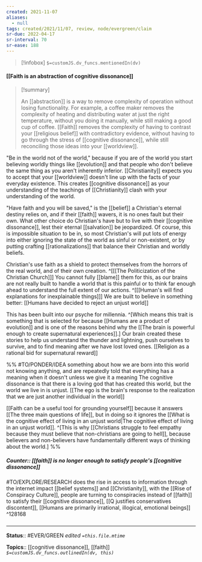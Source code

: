 ```yaml
---
created: 2021-11-07 
aliases:
  - null
tags: created/2021/11/07, review, node/evergreen/claim
sr-due: 2022-04-17
sr-interval: 70
sr-ease: 188
---
```

> [!infobox]
`$=customJS.dv_funcs.mentionedIn(dv)`

#### [[Faith is an abstraction of cognitive dissonance]] 

> [!summary]
> 
>  An [[abstraction]] is a way to remove complexity of operation without losing functionality. 
>  For example, a coffee maker removes the complexity of heating and distributing water at just the right temperature, without you doing it manually, while still making a good cup of coffee.
>  [[Faith]] removes the complexity of having to contrast your [[religious belief]] with contradictory evidence, without having to go through the stress of [[cognitive dissonance]], while still reconciling those ideas into your [[worldview]].

"Be in the world not of the world," because if you are of the world you start believing worldly things like [[evolution]] and that people who don't believe the same thing as you aren't inherently inferior. 
[[Christianity]] expects you to accept that your [[worldview]] doesn't line up with the facts of your everyday existence. This creates [[cognitive dissonance]] as your understanding of the teachings of [[Christianity]] clash with your understanding of the world.

"Have faith and you will be saved," is the [[belief]] a Christian's eternal destiny relies on, and if their [[faith]] wavers, it is no ones fault but their own. What other choice do Christian's have but to live with their [[cognitive dissonance]], lest their eternal [[salvation]] be jeopardized.
Of course, this is impossible situation to be in, so most Christian's will put lots of energy into either ignoring the state of the world as sinful or non-existent, or by putting crafting [[rationalizations]] that balance their Christian and worldly beliefs.

Christian's use faith as a shield to protect themselves from the horrors of the real world, and of their own creation.
^[[[The Politicization of the Christian Church]]] 
You cannot fully [[blame]] them for this, as our brains are not really built to handle a world that is this painful or to think far enough ahead to understand the full extent of our actions.
^[[[Human's will find explanations for inexplainable things]]]
We are built to believe in something better: [[Humans have decided to reject an unjust world]]

This has been built into our psyche for millennia.
^[Which means this trait is something that is selected for because [[Humans are a product of evolution]]
and is one of the reasons behind why the [[The brain is powerful enough to create supernatural experiences]].]
Our brain created these stories to help us understand the thunder and lightning, push ourselves to survive, and to find meaning after we have lost loved ones. [[Religion as a rational bid for supernatural reward]]

%%
#TO/PONDER/IDEA something about how we are born into this world not knowing anything, and are repeatedly told that everything has a meaning when it doesn't unless we give it a meaning
The cognitive dissonance is that there is a loving god that has created this world, but the world we live in is unjust. 
[[The ego is the brain's response to the realization that we are just another individual in the world]]

[[Faith can be a useful tool for grounding yourself]] because it answers [[The three main questions of life]], but in doing so it ignores the [[What is the cognitive effect of living in an unjust world|The cognitive effect of living in an unjust world]].
^[This is why [[Christians struggle to feel empathy because they must believe that non-christians are going to hell]], because believers and non-believers have fundamentally different ways of thinking about the world.]
%%

##### Counter:: [[faith]] is no longer enough to satisfy people's [[cognitive dissonance]]

#TO/EXPLORE/RESEARCH  does the rise in access to information through the internet impact [[belief systems]] and [[Christianity]], with the [[Rise of Conspiracy Culture]], people are turning to conspiracies instead of [[faith]] to satisfy their [[cognitive dissonance]], [[Q justifies conservatives discontent]], [[Humans are primarily irrational, illogical, emotional beings]] ^128168

### <hr class="footnote"/>

**Status**:: #EVER/GREEN 
*edited `=this.file.mtime`*

**Topics**:: [[cognitive dissonance]], [[faith]]
*`$=customJS.dv_funcs.outlinedIn(dv, this) `*
